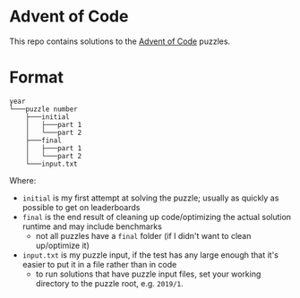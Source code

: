# Advent of Code

This repo contains solutions to the [Advent of Code](https://adventofcode.com/) puzzles.

# Format

```
year
└───puzzle number
    ├───initial
    │   ├───part 1
    │   └───part 2
    ├───final
    │   ├───part 1
    │   └───part 2
    └───input.txt
```

Where:
- `initial` is my first attempt at solving the puzzle; usually as quickly as possible to get on leaderboards
- `final` is the end result of cleaning up code/optimizing the actual solution runtime and may include benchmarks
  - not all puzzles have a `final` folder (if I didn't want to clean up/optimize it)
- `input.txt` is my puzzle input, if the test has any large enough that it's easier to put it in a file rather than in code
  - to run solutions that have puzzle input files, set your working directory to the puzzle root, e.g. `2019/1`.